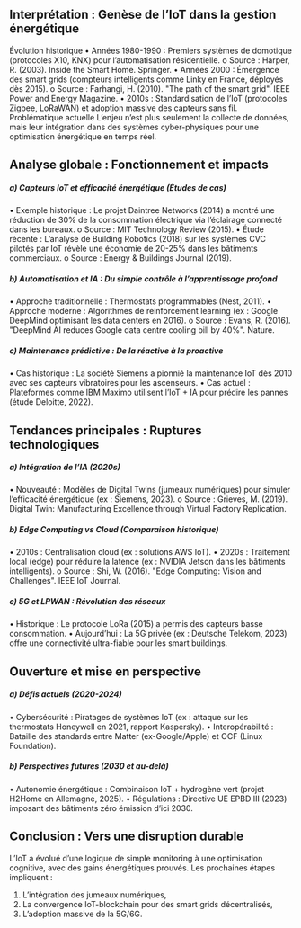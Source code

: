 ## Interprétation : Genèse de l’IoT dans la gestion énergétique
Évolution historique
•	Années 1980-1990 : Premiers systèmes de domotique (protocoles X10, KNX) pour l’automatisation résidentielle.
o	Source : Harper, R. (2003). Inside the Smart Home. Springer.
•	Années 2000 : Émergence des smart grids (compteurs intelligents comme Linky en France, déployés dès 2015).
o	Source : Farhangi, H. (2010). "The path of the smart grid". IEEE Power and Energy Magazine.
•	2010s : Standardisation de l’IoT (protocoles Zigbee, LoRaWAN) et adoption massive des capteurs sans fil.
Problématique actuelle
L’enjeu n’est plus seulement la collecte de données, mais leur intégration dans des systèmes cyber-physiques pour une optimisation énergétique en temps réel.

## Analyse globale : Fonctionnement et impacts
##### a) Capteurs IoT et efficacité énergétique (Études de cas)
•	Exemple historique : Le projet Daintree Networks (2014) a montré une réduction de 30% de la consommation électrique via l’éclairage connecté dans les bureaux.
o	Source : MIT Technology Review (2015).
•	Étude récente : L’analyse de Building Robotics (2018) sur les systèmes CVC pilotés par IoT révèle une économie de 20-25% dans les bâtiments commerciaux.
o	Source : Energy & Buildings Journal (2019).
##### b) Automatisation et IA : Du simple contrôle à l’apprentissage profond
•	Approche traditionnelle : Thermostats programmables (Nest, 2011).
•	Approche moderne : Algorithmes de reinforcement learning (ex : Google DeepMind optimisant les data centers en 2016).
o	Source : Evans, R. (2016). "DeepMind AI reduces Google data centre cooling bill by 40%". Nature.
##### c) Maintenance prédictive : De la réactive à la proactive
•	Cas historique : La société Siemens a pionnié la maintenance IoT dès 2010 avec ses capteurs vibratoires pour les ascenseurs.
•	Cas actuel : Plateformes comme IBM Maximo utilisent l’IoT + IA pour prédire les pannes (étude Deloitte, 2022).

## Tendances principales : Ruptures technologiques
##### a) Intégration de l’IA (2020s)
•	Nouveauté : Modèles de Digital Twins (jumeaux numériques) pour simuler l’efficacité énergétique (ex : Siemens, 2023).
o	Source : Grieves, M. (2019). Digital Twin: Manufacturing Excellence through Virtual Factory Replication.
##### b) Edge Computing vs Cloud (Comparaison historique)
•	2010s : Centralisation cloud (ex : solutions AWS IoT).
•	2020s : Traitement local (edge) pour réduire la latence (ex : NVIDIA Jetson dans les bâtiments intelligents).
o	Source : Shi, W. (2016). "Edge Computing: Vision and Challenges". IEEE IoT Journal.
##### c) 5G et LPWAN : Révolution des réseaux
•	Historique : Le protocole LoRa (2015) a permis des capteurs basse consommation.
•	Aujourd’hui : La 5G privée (ex : Deutsche Telekom, 2023) offre une connectivité ultra-fiable pour les smart buildings.



## Ouverture et mise en perspective
##### a) Défis actuels (2020-2024)
•	Cybersécurité : Piratages de systèmes IoT (ex : attaque sur les thermostats Honeywell en 2021, rapport Kaspersky).
•	Interopérabilité : Bataille des standards entre Matter (ex-Google/Apple) et OCF (Linux Foundation).
##### b) Perspectives futures (2030 et au-delà)
•	Autonomie énergétique : Combinaison IoT + hydrogène vert (projet H2Home en Allemagne, 2025).
•	Régulations : Directive UE EPBD III (2023) imposant des bâtiments zéro émission d’ici 2030.


## Conclusion : Vers une disruption durable
L’IoT a évolué d’une logique de simple monitoring à une optimisation cognitive, avec des gains énergétiques prouvés. Les prochaines étapes impliquent :
1.	L’intégration des jumeaux numériques,
2.	La convergence IoT-blockchain pour des smart grids décentralisés,
3.	L’adoption massive de la 5G/6G.


